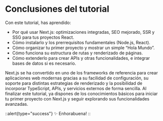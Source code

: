 # Conclusiones del tutorial
Con este tutorial, has aprendido:

- Por qué usar Next.js: optimizaciones integradas, SEO mejorado, SSR y SSG para tus proyectos React.
- Cómo instalarlo y los prerrequisitos fundamentales (Node.js, React).
- Cómo organizar tu primer proyecto y mostrar un simple “Hola Mundo”.
- Cómo funciona su estructura de rutas y renderizado de páginas.
- Cómo extenderlo para crear APIs y otras funcionalidades, e integrar bases de datos si es necesario.

Next.js se ha convertido en uno de los frameworks de referencia para crear aplicaciones web modernas gracias a su facilidad de configuración, su soporte para distintas estrategias de renderizado y la posibilidad de incorporar TypeScript, APIs, y servicios externos de forma sencilla. Al finalizar este tutorial, ya dispones de los conocimientos básicos para iniciar tu primer proyecto con Next.js y seguir explorando sus funcionalidades avanzadas.


::alert{type="success"}
✨ Enhorabuena!
::
